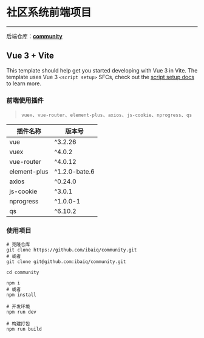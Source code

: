 # 社区系统前端项目

---

后端仓库：**[community](https://github.com/ibaiq/community)**

## Vue 3 + Vite

This template should help get you started developing with Vue 3 in Vite. The template uses Vue 3 `<script setup>` SFCs,
check out the [script setup docs](https://v3.vuejs.org/api/sfc-script-setup.html#sfc-script-setup) to learn more.

### 前端使用插件

> `vuex`、`vue-router`、`element-plus`、`axios`、`js-cookie`、`nprogress`、`qs`

| 插件名称         | 版本号           |
|--------------|---------------|
| vue          | ^3.2.26       |
| vuex         | ^4.0.2        |
| vue-router   | ^4.0.12       |
| element-plus | ^1.2.0-bate.6 |
| axios        | ^0.24.0       |
| js-cookie    | ^3.0.1        |
| nprogress    | ^1.0.0-1      |
| qs           | ^6.10.2       |

### 使用项目

``` shell
# 克隆仓库
git clone https://github.com/ibaiq/community.git
# 或者
git clone git@github.com:ibaiq/community.git

cd community

npm i
# 或者
npm install

# 开发环境
npm run dev

# 构建打包
npm run build
```
